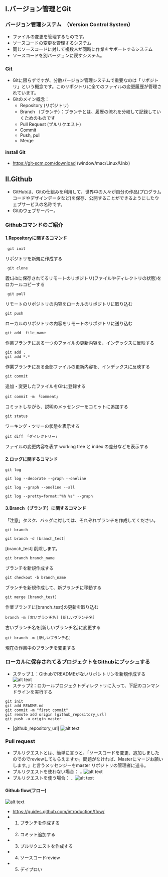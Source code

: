 
## I.バージョン管理とGit

### バージョン管理システム　（Version Control System）
- ファイルの変更を管理するものです。
- ソースコードの変更を管理するシステム
- 同じソースコードに対して複数人が同時に作業をサポートするシステム
- ソースコードを別バージョンに戻すシステム。

### Git
- Gitに限らずですが、分散バージョン管理システムで重要なのは「リポジトリ」という概念です。このリポジトリに全てのファイルの変更履歴が管理されています。
- Gitのメイン概念：
	+ Repository (リポジトリ)
	+ Branch （ブランチ）：ブランチとは、履歴の流れを分岐して記録していくためのものです
	+ Pull Request (プルリクエスト)
	+ Commit
	+ Push, pull
	+ Merge

#### install Git
- https://git-scm.com/download (window/mac/Linux/Unix)

## II.Github
- GitHubは、Gitの仕組みを利用して、世界中の人々が自分の作品(プログラムコードやデザインデータなど)を保存、公開することができるようにしたウェブサービスの名称です。
- Gitのウェブサーバー。

### Githubコマンドのご紹介

#### 1.Repositoryに関するコマンド
```
 git init
```
リポジトリを新規に作成する
```
 git clone
```
義tふbに保存されてるリモートのリポジトリ(ファイルやディレクトリの状態)をロカールコピーする
```
 git pull
```
リモートのリポジトリの内容をローカルのリポジトリに取り込む
```
git push
```
ローカルのリポジトリの内容をリモートのリポジトリに送り込む
```
git add  file_name
```
作業ブランチにある一つのファイルの更新内容を、インデックスに反映する
```
git add . 
git add *.*
```
作業ブランチにある全部ファイルの更新内容を、インデックスに反映する
```
git commit 
```
追加・変更したファイルをGitに登録する

```
git commit -m 「comment」
```
コミットしながら、説明のメッセンジーをコミットに追加する
```
git status
```
ワーキング・ツリーの状態を表示する

```
git diff 「ダイレクトリー」
```
ファイルの変更内容を表す
working tree と index の差分などを表示する

#### 2.ロッグに関するコマンド

```
git log
```
```
git log --decorate --graph --oneline
```
```
git log --graph --oneline --all
```
```
git log --pretty=format:"%h %s" --graph
```

#### 3.Branch（ブランチ）に関するコマンド
 「注意」タスク、バッグに対しては、それぞれブランチを作成してください。

```
git branch
```

```
git branch -d [branch_test]
```
[branch_test] 削除します。

```
git branch branch_name
```
ブランチを新規作成する

```
git checkout -b branch_name
```
ブランチを新規作成して、新ブランチに移動する

```
git merge [branch_test]
```
作業ブランチに[branch_test]の更新を取り込む
```
branch -m [古いブランチ名] [新しいブランチ名]
```
古いブランチ名を[新しいブランチ名]に変更する
```
git branch -m [新しいブランチ名]
```
現在の作業中のブランチを変更する

### ローカルに保存されてるプロジェクトをGithubにプッシュする
- ステップ１：GithubでREADMEがないリポシトリンを新規作成する
![alt text](https://github.com/voiceJapan/TrainningGuide/blob/master/Git/gitRepo.png "github repo Readme")
- ステップ2：ロカールプロジェクトディレクトリに入って、下記のコンマンドラインを実行する
```
git init
git add README.md
git commit -m "first commit"
git remote add origin [github_repository_url]
git push -u origin master

```
- [github_repository_url]
![alt text](https://github.com/voiceJapan/TrainningGuide/blob/master/Git/repoURL.png "repo URL")

### Pull request
- プルリクエストとは、簡単に言うと、「ソースコードを変更、追加しましたのでのでreviewしてもらえますか。問題がなければ、Masterにマージお願いします。」と言うメッセンジーをmaster  リポジトリの管理者に送る。
- プルリクエストを使わない場合：
.. ![alt text](https://github.com/voiceJapan/TrainningGuide/blob/master/Git/normalflow.png "normal flow")
- プルリクエストを使う場合：
.. ![alt text](https://github.com/voiceJapan/TrainningGuide/blob/master/Git/branchflow.png "branch flow")

#### Github flow(フロー)
![alt text](https://github.com/voiceJapan/TrainningGuide/blob/master/Git/githubFlow.png "github flow")
- https://guides.github.com/introduction/flow/
- 1. ブランチを作成する
- 2. コミット追加する
- 3. プルリクエストを作成する
- 4. ソースコードreview
- 5. デイプロい



